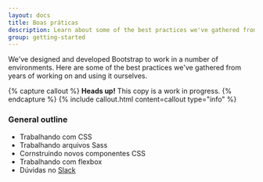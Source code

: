 ```yaml
---
layout: docs
title: Boas práticas
description: Learn about some of the best practices we've gathered from years of working on and using Bootstrap.
group: getting-started
---
```


We've designed and developed Bootstrap to work in a number of environments. Here are some of the best practices we've gathered from years of working on and using it ourselves.

{% capture callout %}
**Heads up!** This copy is a work in progress.
{% endcapture %}
{% include callout.html content=callout type="info" %}

### General outline

- Trabalhando com CSS
- Trabalhando arquivos Sass
- Cornstruindo novos componentes CSS
- Trabalhando com flexbox
- Dúvidas no [Slack](https://bootstrap-slack.herokuapp.com/)
